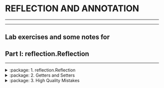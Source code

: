 # **REFLECTION AND ANNOTATION**
----------
----------
Lab exercises and some notes for
--------------


## Part I: reflection.Reflection
-----------

<details>
<summary>:package: 1. reflection.Reflection</summary>

Import "**reflection.Reflection.java"** to your **"src"** folder in your project. Try to use reflection and print some information about this class. Print everything on new line:
-	This class type
-	Super class type 
-	All interfaces that are implemented by this class
-	Instantiate object using reflection and print it too

**Don’t change anything in "reflection.Reflection class"!** 

#### Solution

```java
public class Main {
    public static void main(String[] args)
            throws NoSuchMethodException,
            IllegalAccessException,
            InvocationTargetException,
            InstantiationException {

        Class<Reflection> reflection = Reflection.class;

        System.out.println(reflection);

        Class superClass = reflection.getSuperclass();

        System.out.println(superClass);

        Class[] interfaces = reflection.getInterfaces();

        for (Class anInterface : interfaces) {
            System.out.println(anInterface);
        }

        Reflection oReflection = reflection.getConstructor().newInstance();
        System.out.println(oReflection);
    }
}
```

</details>

<details>
<summary>:package: 2. Getters and Setters</summary>

Using reflection to get all reflection.Reflection methods. Then prepare an algorithm that will recognize, which methods are getters and setters. Sort each collection alphabetically by methods names. Print to console each getter on new line in format:
-	**"{name} will return class {Return Type}"**
Then print all setters in format:
-	**"{name} and will set field of class {Parameter Type}"**

**Do this without changing anything in "reflection.Reflection.java"**

#### **:exclamation:NOTES:exclamation:**
-----
In class Main you will find 2 implementations of a code. The first \(That one that is active)
is copied from the presentation. The 2 have identical Output. At the moment there is a problem with the judge system
so it is getting 0/100. No mistakes are found. Will try later to see if there is problem with the solution.

</details>


<details>
<summary>:package: 3.	High Quality Mistakes</summary>

You are already expert of **High Quality Code**, so you know what kind of **access modifiers** must be set to members of class. Time for revenge has come. Now you have to check code produced by your "Beautiful and Smart" trainers in class Reflection. **Check all fields and methods access modifiers**. **Sort each category of members alphabetically**. Print on console all mistakes in format:
-	Fields

**{fieldName} must be private!**

-	Getters

**{methodName} have to be public!**

-	Setters

**{methodName} have to be private!**


#### **:exclamation: NOTES <sup>:exclamation:**
-----

**_Same shit as pr 02_**
</details>